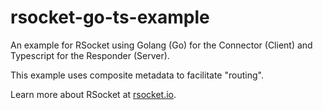 # rsocket-go-ts-example

An example for RSocket using Golang (Go) for the Connector (Client) and Typescript for the Responder (Server).

This example uses composite metadata to facilitate "routing".

Learn more about RSocket at [rsocket.io](https://rsocket.io/).
